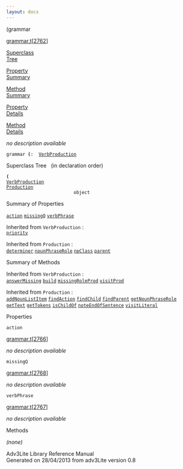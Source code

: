 ```yaml
---
layout: docs
---
```

<span class="title">(</span><span class="type">grammar</span>

[grammar.t](../file/grammar.t.html)\[[2762](../source/grammar.t.html#2762)\]

[Superclass  
Tree](#_SuperClassTree_)

[Property  
Summary](#_PropSummary_)

[Method  
Summary](#_MethodSummary_)

[Property  
Details](#_Properties_)

[Method  
Details](#_Methods_)



*no description available*

`grammar `**[](../object/.html)`(`**` :   `[`VerbProduction`](../object/VerbProduction.html)



<span id="_SuperClassTree_"></span>



<span class="hdln">Superclass Tree</span>   (in declaration order)



**`(`**  
[`VerbProduction`](../object/VerbProduction.html)  
[`Production`](../object/Production.html)  
`                         object`  
<span id="_PropSummary_"></span>



<span class="hdln">Summary of Properties</span>  



[`action`](#action) [`missingQ`](#missingQ) [`verbPhrase`](#verbPhrase)

Inherited from `VerbProduction` :  
[`priority`](../object/VerbProduction.html#priority)

Inherited from `Production` :  
[`determiner`](../object/Production.html#determiner) [`nounPhraseRole`](../object/Production.html#nounPhraseRole) [`npClass`](../object/Production.html#npClass) [`parent`](../object/Production.html#parent)

<span id="_MethodSummary_"></span>



<span class="hdln">Summary of Methods</span>  





Inherited from `VerbProduction` :  
[`answerMissing`](../object/VerbProduction.html#answerMissing) [`build`](../object/VerbProduction.html#build) [`missingRoleProd`](../object/VerbProduction.html#missingRoleProd) [`visitProd`](../object/VerbProduction.html#visitProd)

Inherited from `Production` :  
[`addNounListItem`](../object/Production.html#addNounListItem) [`findAction`](../object/Production.html#findAction) [`findChild`](../object/Production.html#findChild) [`findParent`](../object/Production.html#findParent) [`getNounPhraseRole`](../object/Production.html#getNounPhraseRole) [`getText`](../object/Production.html#getText) [`getTokens`](../object/Production.html#getTokens) [`isChildOf`](../object/Production.html#isChildOf) [`noteEndOfSentence`](../object/Production.html#noteEndOfSentence) [`visitLiteral`](../object/Production.html#visitLiteral)

<span id="_Properties_"></span>



<span class="hdln">Properties</span>  



<span id="action"></span>

`action`

[grammar.t](../file/grammar.t.html)\[[2766](../source/grammar.t.html#2766)\]



*no description available*



<span id="missingQ"></span>

`missingQ`

[grammar.t](../file/grammar.t.html)\[[2768](../source/grammar.t.html#2768)\]



*no description available*



<span id="verbPhrase"></span>

`verbPhrase`

[grammar.t](../file/grammar.t.html)\[[2767](../source/grammar.t.html#2767)\]



*no description available*



<span id="_Methods_"></span>



<span class="hdln">Methods</span>  



*(none)*



Adv3Lite Library Reference Manual  
Generated on 28/04/2013 from adv3Lite version 0.8


